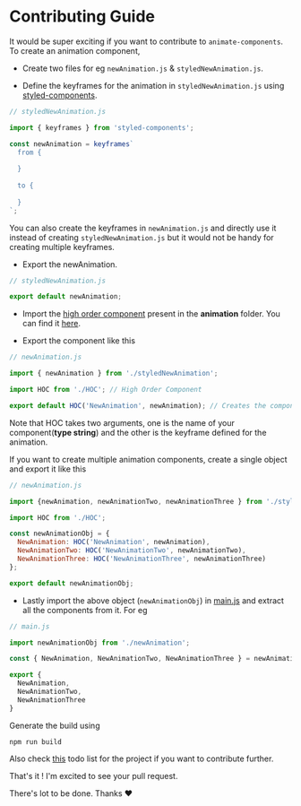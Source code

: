 # Contributing Guide

It would be super exciting if you want to contribute to `animate-components`. To create an animation component,

* Create two files for eg `newAnimation.js` & `styledNewAnimation.js`.

* Define the keyframes for the animation in `styledNewAnimation.js` using [styled-components](https://github.com/styled-components/styled-components).

```javascript
// styledNewAnimation.js

import { keyframes } from 'styled-components';

const newAnimation = keyframes`
  from {
  
  }
  
  to {
  
  }
`;
```

You can also create the keyframes in `newAnimation.js` and directly use it instead of creating `styledNewAnimation.js` but it would not be handy for creating multiple keyframes.

* Export the newAnimation.

```javascript
// styledNewAnimation.js

export default newAnimation;
```

* Import the [high order component](https://medium.com/@franleplant/react-higher-order-components-in-depth-cf9032ee6c3e) present in the **animation** folder. You can find it [here](https://github.com/nitin42/animate-components/blob/master/src/animations/HOC.js).

* Export the component like this

```javascript
// newAnimation.js

import { newAnimation } from './styledNewAnimation';

import HOC from './HOC'; // High Order Component

export default HOC('NewAnimation', newAnimation); // Creates the component
```

Note that HOC takes two arguments, one is the name of your component(**type string**) and the other is the keyframe defined for the animation.

If you want to create multiple animation components, create a single object and export it like this

```javascript
// newAnimation.js

import {newAnimation, newAnimationTwo, newAnimationThree } from './styledNewAnimation';

import HOC from './HOC';

const newAnimationObj = {
  NewAnimation: HOC('NewAnimation', newAnimation),
  NewAnimationTwo: HOC('NewAnimationTwo', newAnimationTwo),
  NewAnimationThree: HOC('NewAnimationThree', newAnimationThree)
};

export default newAnimationObj;
```

* Lastly import the above object (`newAnimationObj`) in [main.js](https://github.com/nitin42/animate-components/blob/master/main.js) and extract all the components from it. For eg

```javascript
// main.js

import newAnimationObj from './newAnimation';

const { NewAnimation, NewAnimationTwo, NewAnimationThree } = newAnimationObj;

export {
  NewAnimation,
  NewAnimationTwo,
  NewAnimationThree
}
```

Generate the build using

```
npm run build
```

Also check [this](https://github.com/nitin42/animate-components/blob/master/Todo.md) todo list for the project if you want to contribute further.

That's it ! I'm excited to see your pull request.

There's lot to be done. Thanks ❤️
